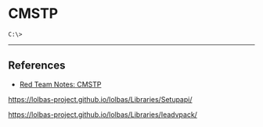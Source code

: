 # CMSTP

```
C:\>
```

---
## References

- [Red Team Notes: CMSTP](https://www.ired.team/offensive-security/code-execution/t1191-cmstp-code-execution)

https://lolbas-project.github.io/lolbas/Libraries/Setupapi/

https://lolbas-project.github.io/lolbas/Libraries/Ieadvpack/